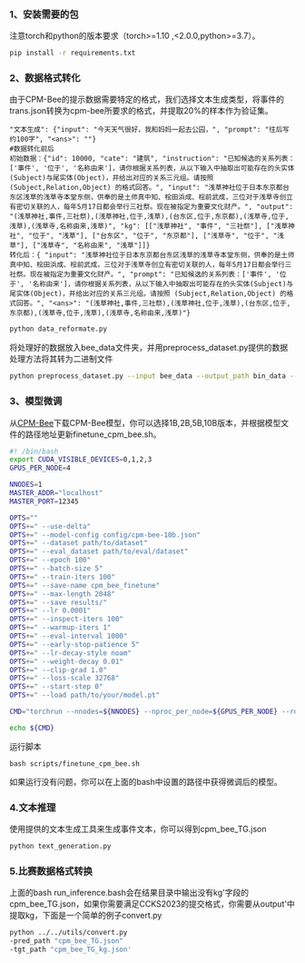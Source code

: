 ### 1、安装需要的包

注意torch和python的版本要求（torch>=1.10 ,<2.0.0,python>=3.7）。
```bash
pip install -r requirements.txt
```



### 2、数据格式转化

由于CPM-Bee的提示数据需要特定的格式，我们选择文本生成类型，将事件的trans.json转换为cpm-bee所要求的格式，并提取20%的样本作为验证集。
```
"文本生成": {"input": "今天天气很好，我和妈妈一起去公园，", "prompt": "往后写约100字", "<ans>": ""}
#数据转化前后
初始数据：{"id": 10000, "cate": "建筑", "instruction": "已知候选的关系列表：['事件', '位于', '名称由来']，请你根据关系列表，从以下输入中抽取出可能存在的头实体(Subject)与尾实体(Object)，并给出对应的关系三元组。请按照 (Subject,Relation,Object) 的格式回答。", "input": "浅草神社位于日本东京都台东区浅草的浅草寺本堂东侧，供奉的是土师真中知、桧田浜成、桧前武成，三位对于浅草寺创立有密切关联的人，每年5月17日都会举行三社祭。现在被指定为重要文化财产。", "output": "(浅草神社,事件,三社祭),(浅草神社,位于,浅草),(台东区,位于,东京都),(浅草寺,位于,浅草),(浅草寺,名称由来,浅草)", "kg": [["浅草神社", "事件", "三社祭"], ["浅草神社", "位于", "浅草"], ["台东区", "位于", "东京都"], ["浅草寺", "位于", "浅草"], ["浅草寺", "名称由来", "浅草"]]}
转化后：{ "input": "浅草神社位于日本东京都台东区浅草的浅草寺本堂东侧，供奉的是土师真中知、桧田浜成、桧前武成，三位对于浅草寺创立有密切关联的人，每年5月17日都会举行三社祭。现在被指定为重要文化财产。", "prompt": "已知候选的关系列表：['事件', '位于', '名称由来']，请你根据关系列表，从以下输入中抽取出可能存在的头实体(Subject)与尾实体(Object)，并给出对应的关系三元组。请按照 (Subject,Relation,Object) 的格式回答。", "<ans>": "(浅草神社,事件,三社祭),(浅草神社,位于,浅草),(台东区,位于,东京都),(浅草寺,位于,浅草),(浅草寺,名称由来,浅草)"}
```
```bash
python data_reformate.py
```

将处理好的数据放入bee_data文件夹，并用preprocess_dataset.py提供的数据处理方法将其转为二进制文件

```bash
python preprocess_dataset.py --input bee_data --output_path bin_data --output_name ccpm_data
```


### 3、模型微调
从[CPM-Bee](https://github.com/OpenBMB/CPM-Bee/tree/main/tutorials/basic_task_finetune)下载CPM-Bee模型，你可以选择1B,2B,5B,10B版本，并根据模型文件的路径地址更新finetune_cpm_bee.sh。

```bash
#! /bin/bash
export CUDA_VISIBLE_DEVICES=0,1,2,3
GPUS_PER_NODE=4

NNODES=1
MASTER_ADDR="localhost"
MASTER_PORT=12345

OPTS=""
OPTS+=" --use-delta"
OPTS+=" --model-config config/cpm-bee-10b.json"
OPTS+=" --dataset path/to/dataset"
OPTS+=" --eval_dataset path/to/eval/dataset"
OPTS+=" --epoch 100"
OPTS+=" --batch-size 5"
OPTS+=" --train-iters 100"
OPTS+=" --save-name cpm_bee_finetune"
OPTS+=" --max-length 2048"
OPTS+=" --save results/"
OPTS+=" --lr 0.0001"
OPTS+=" --inspect-iters 100"
OPTS+=" --warmup-iters 1"
OPTS+=" --eval-interval 1000"
OPTS+=" --early-stop-patience 5"
OPTS+=" --lr-decay-style noam"
OPTS+=" --weight-decay 0.01"
OPTS+=" --clip-grad 1.0"
OPTS+=" --loss-scale 32768"
OPTS+=" --start-step 0"
OPTS+=" --load path/to/your/model.pt"

CMD="torchrun --nnodes=${NNODES} --nproc_per_node=${GPUS_PER_NODE} --rdzv_id=1 --rdzv_backend=c10d --rdzv_endpoint=${MASTER_ADDR}:${MASTER_PORT} finetune_cpm_bee.py ${OPTS}"

echo ${CMD}
```



运行脚本

```
bash scripts/finetune_cpm_bee.sh
```
如果运行没有问题，你可以在上面的bash中设置的路径中获得微调后的模型。
### 4.文本推理
使用提供的文本生成工具来生成事件文本，你可以得到cpm_bee_TG.json
```bash
python text_generation.py
```
### 5.比赛数据格式转换
上面的bash run_inference.bash会在结果目录中输出没有kg'字段的cpm_bee_TG.json，如果你需要满足CCKS2023的提交格式，你需要从output'中提取kg，下面是一个简单的例子convert.py
```bash
python ../../utils/convert.py
-pred_path "cpm_bee_TG.json"
-tgt_path "cpm_bee_TG_kg.json'
```